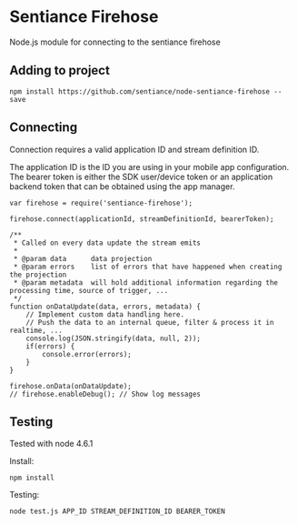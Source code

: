 # Sentiance Firehose
Node.js module for connecting to the sentiance firehose

## Adding to project
```
npm install https://github.com/sentiance/node-sentiance-firehose --save
```

## Connecting
Connection requires a valid application ID and stream definition ID.  

The application ID is the ID you are using in your mobile app configuration.
The bearer token is either the SDK user/device token or an application backend token that can be obtained using the app manager.

```
var firehose = require('sentiance-firehose');

firehose.connect(applicationId, streamDefinitionId, bearerToken);

/**
 * Called on every data update the stream emits
 *
 * @param data      data projection
 * @param errors    list of errors that have happened when creating the projection
 * @param metadata  will hold additional information regarding the processing time, source of trigger, ...
 */
function onDataUpdate(data, errors, metadata) {
    // Implement custom data handling here.
    // Push the data to an internal queue, filter & process it in realtime, ...
    console.log(JSON.stringify(data, null, 2));
    if(errors) {
        console.error(errors);
    }
}

firehose.onData(onDataUpdate);
// firehose.enableDebug(); // Show log messages
```

## Testing
Tested with node 4.6.1

Install:
```
npm install
```

Testing:
```
node test.js APP_ID STREAM_DEFINITION_ID BEARER_TOKEN
```